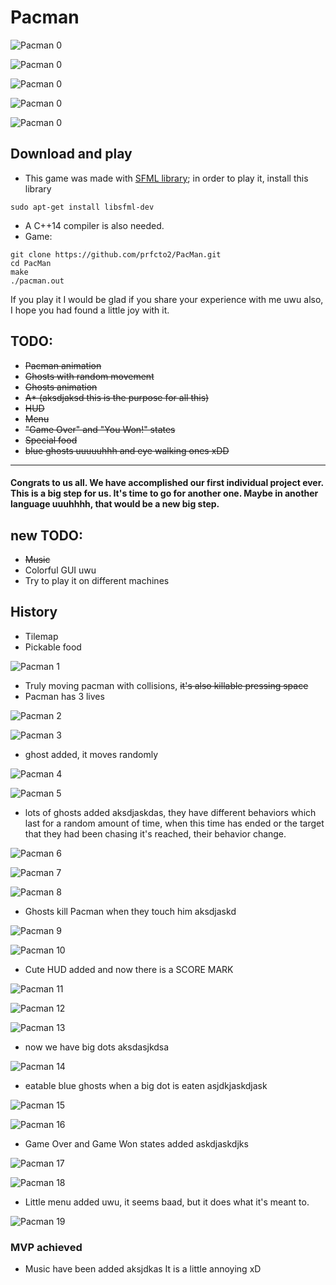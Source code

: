# Pacman

![Pacman 0](assets/Captures/capture66.png)

![Pacman 0](assets/Captures/capture67.png)

![Pacman 0](assets/Captures/capture75.png)

![Pacman 0](assets/Captures/capture76.png)

![Pacman 0](assets/Captures/capture77.png)

## Download and play
* This game was made with [SFML library](https://www.sfml-dev.org/); in order to play it, install this library
```
sudo apt-get install libsfml-dev
```

* A C++14 compiler is also needed.
* Game:
```
git clone https://github.com/prfcto2/PacMan.git
cd PacMan
make
./pacman.out
```

If you play it I would be glad if you share your experience with me uwu also, I  hope you had found a little joy with it.

## TODO:
* ~~Pacman animation~~
* ~~Ghosts with random movement~~
* ~~Ghosts animation~~
* ~~A* (aksdjaksd this is the purpose for all this)~~
* ~~HUD~~
* ~~Menu~~
* ~~"Game Over" and "You Won!" states~~
* ~~Special food~~
* ~~blue ghosts uuuuuhhh and eye walking ones xDD~~
------------------------

#### Congrats to us all. We have accomplished our first individual project ever. This is a big step for us. It's time to go for another one. Maybe in another language uuuhhhh, that would be a new big step.

## new TODO:
* ~~Music~~
* Colorful GUI uwu
* Try to play it on different machines

## History
* Tilemap
* Pickable food

![Pacman 1](assets/Captures/capture4.png)

* Truly moving pacman with collisions, ~~it's also killable pressing space~~
* Pacman has 3 lives

![Pacman 2](assets/Captures/capture1.png)

![Pacman 3](assets/Captures/capture5.png)

* ghost added, it moves randomly

![Pacman 4](assets/Captures/capture7.png)

![Pacman 5](assets/Captures/capture9.png)

* lots of ghosts added aksdjaskdas, they have different behaviors which last for a random amount of time, when this time has ended or the target that they had been chasing it's reached, their behavior change.

![Pacman 6](assets/Captures/capture10.png)

![Pacman 7](assets/Captures/capture13.png)

![Pacman 8](assets/Captures/capture14.png)

* Ghosts kill Pacman when they touch him aksdjaskd

![Pacman 9](assets/Captures/capture15.png)

![Pacman 10](assets/Captures/capture16.png)

* Cute HUD added and now there is a SCORE MARK

![Pacman 11](assets/Captures/capture24.png)

![Pacman 12](assets/Captures/capture25.png)

![Pacman 13](assets/Captures/capture26.png)

* now we have big dots aksdasjkdsa

![Pacman 14](assets/Captures/capture38.png)

* eatable blue ghosts when a big dot is eaten asjdkjaskdjask

![Pacman 15](assets/Captures/capture44.png)

![Pacman 16](assets/Captures/capture45.png)

* Game Over and Game Won states added askdjaskdjks

![Pacman 17](assets/Captures/capture55.png)

![Pacman 18](assets/Captures/capture58.png)

* Little menu added uwu, it seems baad, but it does what it's meant to.

![Pacman 19](assets/Captures/capture60.png)

### MVP achieved

* Music have been added aksjdkas It is a little annoying xD
